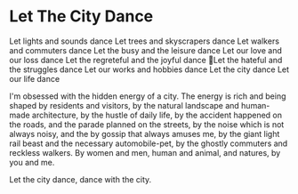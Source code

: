 
# Let The City Dance
Let lights and sounds dance
Let trees and skyscrapers dance
Let walkers and commuters dance
Let the busy and the leisure dance 
Let our love and our loss dance
Let the regreteful and the joyful dance
Let the hateful and the struggles dance
Let our works and hobbies dance
Let the city dance
Let our life dance

I'm obsessed with the hidden energy of a city. The energy is rich and being shaped by residents and visitors, by the natural landscape and human-made architecture, by the hustle of daily life, by the accident happened on the roads, and the parade planned on the streets, by the noise which is not always noisy, and the by gossip that always amuses me, by the giant light rail beast and the necessary automobile-pet, by the ghostly commuters and reckless walkers.
By women and men, human and animal, and natures, by you and me.

Let the city dance, dance with the city.